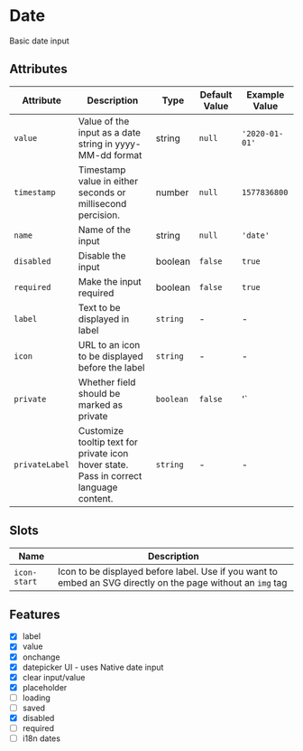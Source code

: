 # Date
Basic date input

## Attributes
| Attribute | Description | Type | Default Value | Example Value | 
| --------- | ----------- | ---- | ------------- | ------------- |
| `value` | Value of the input as a date string in yyyy-MM-dd format  | string | `null` | `'2020-01-01'` |
| `timestamp` | Timestamp value in either seconds or millisecond percision. | number | `null` | `1577836800` |
| `name` | Name of the input | string | `null` | `'date'` |
| `disabled` | Disable the input | boolean | `false` | `true` |
| `required` | Make the input required | boolean | `false` | `true` |
| `label`   | Text to be displayed in label | `string` | - | - |
| `icon`    | URL to an icon to be displayed before the label | `string` | - | - |
| `private` | Whether field should be marked as private | `boolean` | `false` | '<dt-label private>` |
| `privateLabel` | Customize tooltip text for private icon hover state. Pass in correct language content. | `string` | - | - |

## Slots
| Name | Description |
| ---- | ----------- |
| `icon-start` | Icon to be displayed before label. Use if you want to embed an SVG directly on the page without an `img` tag |

## Features
- [x] label
- [x] value
- [x] onchange
- [x] datepicker UI - uses Native date input
- [x] clear input/value
- [x] placeholder
- [ ] loading
- [ ] saved
- [x] disabled
- [ ] required
- [ ] i18n dates
